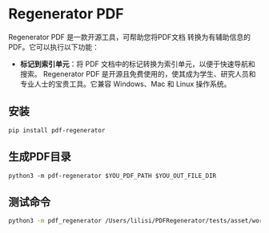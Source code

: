 # Regenerator PDF
Regenerator PDF 是一款开源工具，可帮助您将PDF文档 转换为有辅助信息的PDF。它可以执行以下功能：
- **标记到索引单元**：将 PDF 文档中的标记转换为索引单元，以便于快速导航和搜索。
Regenerator PDF 是开源且免费使用的，使其成为学生、研究人员和专业人士的宝贵工具。它兼容 Windows、Mac 和 Linux 操作系统。 

## 安装

```
pip install pdf-regenerator
```

## 生成PDF目录

```
python3 -m pdf-regenerator $YOU_PDF_PATH $YOU_OUT_FILE_DIR
```

## 测试命令

```bash
python3 -m pdf_regenerator /Users/lilisi/PDFRegenerator/tests/asset/word2vec.pdf      
```